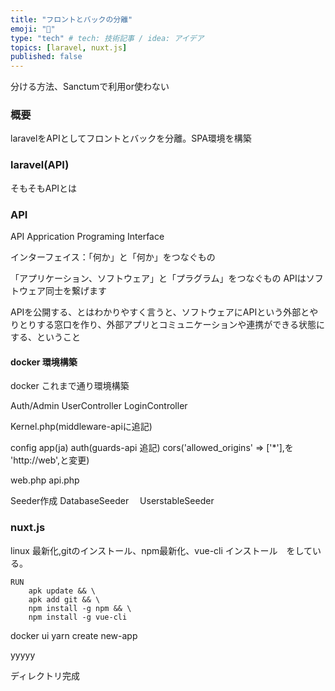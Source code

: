 ```yaml
---
title: "フロントとバックの分離"
emoji: "🌊"
type: "tech" # tech: 技術記事 / idea: アイデア
topics: [laravel, nuxt.js]
published: false
---
```

分ける方法、Sanctumで利用or使わない
### 概要
laravelをAPIとしてフロントとバックを分離。SPA環境を構築
### laravel(API)
そもそもAPIとは
### API
API Apprication Programing Interface

インターフェイス：「何か」と「何か」をつなぐもの

「アプリケーション、ソフトウェア」と「プラグラム」をつなぐもの
APIはソフトウェア同士を繋げます

APIを公開する、とはわかりやすく言うと、ソフトウェアにAPIという外部とやりとりする窓口を作り、外部アプリとコミュニケーションや連携ができる状態にする、ということ
#### docker 環境構築
docker これまで通り環境構築

Auth/Admin
  UserController
  LoginController

Kernel.php(middleware-apiに追記)

config
 app(ja)
 auth(guards-api 追記)
 cors('allowed_origins' => ['*'],を
 'http://web',と変更)

web.php
 api.php

Seeder作成
  DatabaseSeeder
　UserstableSeeder

### nuxt.js

linux 最新化,gitのインストール、npm最新化、vue-cli インストール　をしている。
```dockerfile:
RUN 
    apk update && \ 
    apk add git && \
    npm install -g npm && \
    npm install -g vue-cli
```
docker
ui yarn create new-app

yyyyy

ディレクトリ完成